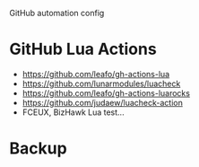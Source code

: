 GitHub automation config

# GitHub Lua Actions
- https://github.com/leafo/gh-actions-lua
- https://github.com/lunarmodules/luacheck
- https://github.com/leafo/gh-actions-luarocks
- https://github.com/judaew/luacheck-action
- FCEUX, BizHawk Lua test...

# Backup
